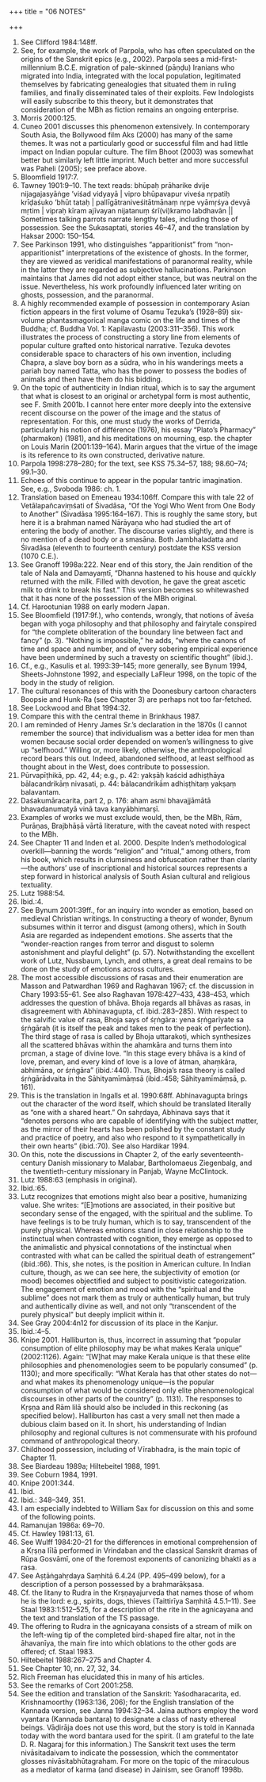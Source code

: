 +++
title = "06 NOTES"

+++
1. See Clifford 1984:148ff.
2. See, for example, the work of Parpola, who has often speculated on the origins of the Sanskrit epics (e.g., 2002). Parpola sees a mid-first-millennium B.C.E. migration of pale-skinned (pāṇḍu) Iranians who migrated into India, integrated with the local population, legitimated themselves by fabricating genealogies that situated them in ruling families, and finally disseminated tales of their exploits. Few Indologists will easily subscribe to this theory, but it demonstrates that consideration of the MBh as fiction remains an ongoing enterprise.
3. Morris 2000:125.
4. Cuneo 2001 discusses this phenomenon extensively. In contemporary South Asia, the Bollywood film Aks (2000) has many of the same themes. It was not a particularly good or successful film and had little impact on Indian popular culture. The film Bhoot (2003) was somewhat better but similarly left little imprint. Much better and more successful was Paheli (2005); see preface above.
5. Bloomfield 1917:7.
6. Tawney 1901:9–10. The text reads: bhūpaḥ prāharike dvije nijagajasyāṅge ’viśad vidyayā | vipro bhūpavapur viveśa nṛpatiḥ krīḍaśuko ’bhūt tataḥ | pallīgātraniveśitātmānaṃ nṛpe vyāmṛśya devyā mṛtim | vipraḥ kīram ajīvayan nijatanuṃ śrī(vi)kramo labdhavān || Sometimes talking parrots narrate lengthy tales, including those of possession. See the Sukasaptati, stories 46–47, and the translation by Haksar 2000: 150–154.
7. See Parkinson 1991, who distinguishes “apparitionist” from “non-apparitionist” interpretations of the existence of ghosts. In the former, they are viewed as veridical manifestations of paranormal reality, while in the latter they are regarded as subjective hallucinations. Parkinson maintains that James did not adopt either stance, but was neutral on the issue. Nevertheless, his work profoundly influenced later writing on ghosts, possession, and the paranormal.
8. A highly recommended example of possession in contemporary Asian fiction appears in the first volume of Osamu Tezuka’s (1928–89) six-volume phantasmagorical manga comic on the life and times of the Buddha; cf. Buddha Vol. 1: Kapilavastu (2003:311–356). This work illustrates the process of constructing a story line from elements of popular culture grafted onto historical narrative. Tezuka devotes considerable space to characters of his own invention, including Chapra, a slave boy born as a sūdra, who in his wanderings meets a pariah boy named Tatta, who has the power to possess the bodies of animals and then have them do his bidding.
9. On the topic of authenticity in Indian ritual, which is to say the argument that what is closest to an original or archetypal form is most authentic, see F. Smith 2001b. I cannot here enter more deeply into the extensive recent discourse on the power of the image and the status of representation. For this, one must study the works of Derrida, particularly his notion of différence (1976), his essay “Plato’s Pharmacy” (pharmakon) (1981), and his meditations on mourning, esp. the chapter on Louis Marin (2001:139–164). Marin argues that the virtue of the image is its reference to its own constructed, derivative nature.
10. Parpola 1998:278–280; for the text, see KSS 75.34–57, 188; 98.60–74; 99.1–30.
11. Echoes of this continue to appear in the popular tantric imagination. See, e.g., Svoboda 1986: ch. 1.
12. Translation based on Emeneau 1934:106ff. Compare this with tale 22 of Vetālapañcaviṃśati of Śivadāsa, “Of the Yogi Who Went from One Body to Another” (Śivadāsa 1995:164–167). This is roughly the same story, but here it is a brahman named Nārāyaṇa who had studied the art of entering the body of another. The discourse varies slightly, and there is no mention of a dead body or a smasāna. Both Jambhaladatta and Śivadāsa (eleventh to fourteenth century) postdate the KSS version (1070 C.E.).
13. See Granoff 1998a:222. Near end of this story, the Jain rendition of the tale of Nala and Damayaṃtī, “Dhanna hastened to his house and quickly returned with the milk. Filled with devotion, he gave the great ascetic milk to drink to break his fast.” This version becomes so whitewashed that it has none of the possession of the MBh original.
14. Cf. Harootunian 1988 on early modern Japan.
15. See Bloomfield (1917:9f.), who contends, wrongly, that notions of āveśa began with yoga philosophy and that philosophy and fairytale conspired for “the complete obliteration of the boundary line between fact and fancy” (p. 3). “Nothing is impossible,” he adds, “where the canons of time and space and number, and of every sobering empirical experience have been undermined by such a travesty on scientific thought” (ibid.).
16. Cf., e.g., Kasulis et al. 1993:39–145; more generally, see Bynum 1994, Sheets-Johnstone 1992, and especially LaFleur 1998, on the topic of the body in the study of religion.
17. The cultural resonances of this with the Doonesbury cartoon characters Boopsie and Hunk-Ra (see Chapter 3) are perhaps not too far-fetched.
18. See Lockwood and Bhat 1994:32.
19. Compare this with the central theme in Brinkhaus 1987.
20. I am reminded of Henry James Sr.’s declaration in the 1870s (I cannot remember the source) that individualism was a better idea for men than women because social order depended on women’s willingness to give up “selfhood.” Willing or, more likely, otherwise, the anthropological record bears this out. Indeed, abandoned selfhood, at least selfhood as thought about in the West, does contribute to possession.
21. Pūrvapīṭhikā, pp. 42, 44; e.g., p. 42: yakṣāḥ kaścid adhiṣṭhāya bālacandrikāṃ nivasati, p. 44: bālacandrikām adhiṣṭhitaṃ yakṣaṃ balavantam.
22. Daśakumāracarita, part 2, p. 176: aham asmi bhavajjāmātā bhavadanumatyā vinā tava kanyābhimarṣī.
23. Examples of works we must exclude would, then, be the MBh, Rām, Purāṇas, Brajbhāṣā vārtā literature, with the caveat noted with respect to the MBh.
24. See Chapter 11 and Inden et al. 2000. Despite Inden’s methodological overkill—banning the words “religion” and “ritual,” among others, from his book, which results in clumsiness and obfuscation rather than clarity—the authors’ use of inscriptional and historical sources represents a step forward in historical analysis of South Asian cultural and religious textuality.
25. Lutz 1988:54.
26. Ibid.:4.
27. See Bynum 2001:39ff., for an inquiry into wonder as emotion, based on medieval Christian writings. In constructing a theory of wonder, Bynum subsumes within it terror and disgust (among others), which in South Asia are regarded as independent emotions. She asserts that the “wonder-reaction ranges from terror and disgust to solemn astonishment and playful delight” (p. 57). Notwithstanding the excellent work of Lutz, Nussbaum, Lynch, and others, a great deal remains to be done on the study of emotions across cultures.
28. The most accessible discussions of rasas and their enumeration are Masson and Patwardhan 1969 and Raghavan 1967; cf. the discussion in Chary 1993:55–61. See also Raghavan 1978:427–433, 438–453, which addresses the question of bhāva. Bhoja regards all bhāvas as rasas, in disagreement with Abhinavagupta, cf. ibid.:283–285). With respect to the salvific value of rasa, Bhoja says of śṛṅgāra: yena śṛṅgarīyate sa śṛṅgāraḥ (it is itself the peak and takes men to the peak of perfection). The third stage of rasa is called by Bhoja uttarakoṭi, which synthesizes all the scattered bhāvas within the ahamkāra and turns them into prcman, a stage of divine love. “In this stage every bhāva is a kind of love, preman, and every kind of love is a love of ātman, ahaṃkāra, abhimāna, or śṛṅgāra” (ibid.:440). Thus, Bhoja’s rasa theory is called śṛṅgārādvaita in the Sāhityamīmāṃsā (ibid.:458; Sāhityamīmāṃsā, p. 161).
29. This is the translation in Ingalls et al. 1990:68ff. Abhinavagupta brings out the character of the word itself, which should be translated literally as “one with a shared heart.” On sahṛdaya, Abhinava says that it “denotes persons who are capable of identifying with the subject matter, as the mirror of their hearts has been polished by the constant study and practice of poetry, and also who respond to it sympathetically in their own hearts” (ibid.:70). See also Hardikar 1994.
30. On this, note the discussions in Chapter 2, of the early seventeenth-century Danish missionary to Malabar, Bartholomaeus Ziegenbalg, and the twentieth-century missionary in Panjab, Wayne McClintock.
31. Lutz 1988:63 (emphasis in original).
32. Ibid.:65.
33. Lutz recognizes that emotions might also bear a positive, humanizing value. She writes: “[E]motions are associated, in their positive but secondary sense of the engaged, with the spiritual and the sublime. To have feelings is to be truly human, which is to say, transcendent of the purely physical. Whereas emotions stand in close relationship to the instinctual when contrasted with cognition, they emerge as opposed to the animalistic and physical connotations of the instinctual when contrasted with what can be called the spiritual death of estrangement” (ibid.:66). This, she notes, is the position in American culture. In Indian culture, though, as we can see here, the subjectivity of emotion (or mood) becomes objectified and subject to positivistic categorization. The engagement of emotion and mood with the “spiritual and the sublime” does not mark them as truly or authentically human, but truly and authentically divine as well, and not only “transcendent of the purely physical” but deeply implicit within it.
34. See Gray 2004:4n12 for discussion of its place in the Kanjur.
35. Ibid.:4–5.
36. Knipe 2001. Halliburton is, thus, incorrect in assuming that “popular consumption of elite philosophy may be what makes Kerala unique” (2002:1126). Again: “[W]hat may make Kerala unique is that these elite philosophies and phenomenologies seem to be popularly consumed” (p. 1130); and more specifically: “What Kerala has that other states do not—and what makes its phenomenology unique—is the popular consumption of what would be considered only elite phenomenological discourses in other parts of the country” (p. 1131). The responses to Kṛṣṇa and Rām lilā should also be included in this reckoning (as specified below). Halliburton has cast a very small net then made a dubious claim based on it. In short, his understanding of Indian philosophy and regional cultures is not commensurate with his profound command of anthropological theory.
37. Childhood possession, including of Vīrabhadra, is the main topic of Chapter 11.
38. See Biardeau 1989a; Hiltebeitel 1988, 1991.
39. See Coburn 1984, 1991.
40. Knipe 2001:344.
41. Ibid.
42. Ibid.: 348–349, 351.
43. I am especially indebted to William Sax for discussion on this and some of the following points.
44. Ramanujan 1986a: 69–70.
45. Cf. Hawley 1981:13, 61.
46. See Wulff 1984:20–21 for the differences in emotional comprehension of a Kṛṣṇa līlā performed in Vrindaban and the classical Sanskrit dramas of Rūpa Gosvāmī, one of the foremost exponents of canonizing bhakti as a rasa.
47. See Aṣṭāṅgahṛdaya Saṃhitā 6.4.24 (PP. 495–499 below), for a description of a person possessed by a brahmarākṣasa.
48. Cf. the litany to Rudra in the Krṣṇayajurveda that names those of whom he is the lord: e.g., spirits, dogs, thieves (Taittirīya Saṃhitā 4.5.1–11). See Staal 1983:1:512–525, for a description of the rite in the agnicayana and the text and translation of the TS passage.
49. The offering to Rudra in the agnicayana consists of a stream of milk on the left-wing tip of the completed bird-shaped fire altar, not in the āhavanīya, the main fire into which oblations to the other gods are offered; cf. Staal 1983.
50. Hiltebeitel 1988:267–275 and Chapter 4.
51. See Chapter 10, nn. 27, 32, 34.
52. Rich Freeman has elucidated this in many of his articles.
53. See the remarks of Cort 2001:258.
54. See the edition and translation of the Sanskrit: Yaśodharacarita, ed. Krishnamoorthy (1963:136, 206); for the English translation of the Kannada version, see Janna 1994:32–34. Jaina authors employ the word vyantara (Kannada bantara) to designate a class of nasty ethereal beings. Vāḍirāja does not use this word, but the story is told in Kannada today with the word bantara used for the spirit. (I am grateful to the late D. R. Nagaraj for this information.) The Sanskrit text uses the term nivāsitadaivam to indicate the possession, which the commentator glosses nivāsitabhūtagraham. For more on the topic of the miraculous as a mediator of karma (and disease) in Jainism, see Granoff 1998b.
 